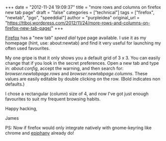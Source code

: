 +++
date = "2012-11-24 19:09:37"
title = "more rows and columns on firefox new tab page"
draft = "false"
categories = ["technical"]
tags = ["firefox", "newtab", "pgo", "speeddial"]
author = "purpleidea"
original_url = "https://ttboj.wordpress.com/2012/11/24/more-rows-and-columns-on-firefox-new-tab-page/"
+++

<a href="http://firefox.com/">Firefox</a> has a "new tab" <em>speed dial</em> type page available. I use it as my homepage (hint, use: about:newtab) and find it very useful for launching my often used favourites.

My one gripe is that it only shows you a default grid of 3 x 3. You can easily change that if you look in the secret preferences. Open a new tab and type in: <em>about:config</em>, accept the warning, and then search for: <em>browser.newtabpage.rows</em> and <em>browser.newtabpage.columns</em>. These values are easily editable by double clicking on the row. (Bold indicates non defaults.)

I chose a rectangular (column) size of 4, and now I've got just enough favourites to suit my frequent browsing habits.

Happy hacking,

James

PS: Now if firefox would only integrate natively with gnome-keyring like chrome and <a href="http://projects.gnome.org/epiphany/">epiphany</a> already do!

